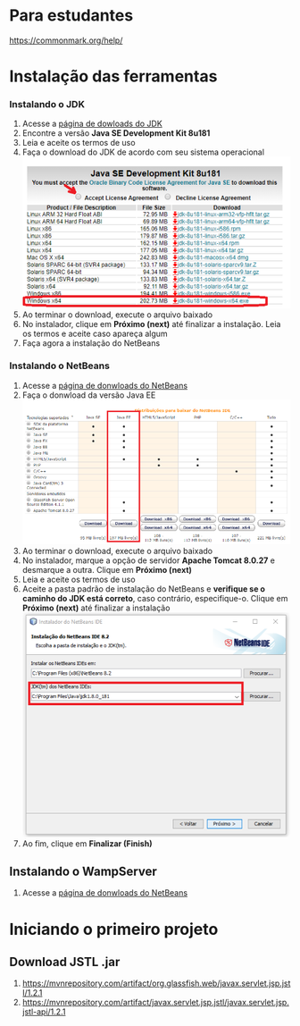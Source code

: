 # Para estudantes
https://commonmark.org/help/


# Instalação das ferramentas

### Instalando o JDK

1. Acesse a [página de dowloads do JDK](http://www.oracle.com/technetwork/pt/java/javase/downloads/jdk8-downloads-2133151.html)
1. Encontre a versão **Java SE Development Kit 8u181**
1. Leia e aceite os termos de uso
1. Faça o download do JDK de acordo com seu sistema operacional
    ![download](img/jdkdownload.png)
1. Ao terminar o download, execute o arquivo baixado
1. No instalador, clique em __Próximo (next)__ até finalizar a instalação. Leia os termos e aceite caso apareça algum
1. Faça agora a instalação do NetBeans

### Instalando o NetBeans

1. Acesse a [página de donwloads do NetBeans](https://netbeans.org/downloads/)
1. Faça o donwload da versão Java EE
    ![Donwload Java EE](img/download.png)
1. Ao terminar o download, execute o arquivo baixado
1. No instalador, marque a opção de servidor **Apache Tomcat 8.0.27** e desmarque a outra. Clique em __Próximo (next)__
1. Leia e aceite os termos de uso
1. Aceite a pasta padrão de instalação do NetBeans e **verifique se o caminho do JDK
está correto**, caso contrário, especifique-o. Clique em __Próximo (next)__ até finalizar a instalação
    ![Caminho de instalação do JDK](img/jdkpath.png)
1. Ao fim, clique em __Finalizar (Finish)__

## Instalando o WampServer
1. Acesse a [página de donwloads do NetBeans](https://netbeans.org/downloads/)


# Iniciando o primeiro projeto

## Download JSTL .jar

1. https://mvnrepository.com/artifact/org.glassfish.web/javax.servlet.jsp.jstl/1.2.1
1. https://mvnrepository.com/artifact/javax.servlet.jsp.jstl/javax.servlet.jsp.jstl-api/1.2.1
